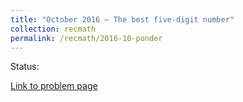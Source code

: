 ```yaml
---
title: "October 2016 – The best five-digit number"
collection: recmath
permalink: /recmath/2016-10-ponder
---
```

Status:

[Link to problem page](https://research.ibm.com/haifa/ponderthis/challenges/October2016.html)

